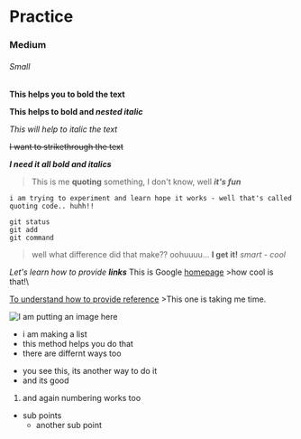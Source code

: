 # Practice

### Medium
###### Small

**This helps you to bold the text**

**This helps to bold and _nested italic_**

_This will help to italic the text_

~~I want to strikethrough the text~~

***I need it all bold and italics***

> This is me **quoting** something, I don't know, well **_it's fun_**

`i am trying to experiment and learn hope it works - well that's called quoting code.. huhh!!`

```
git status
git add
git command 
``` 
>well what difference did that make?? oohuuuu... **I get it!** _smart - cool_ 

_Let's learn how to provide **links**_ 
This is Google [homepage](https://www.google.com) >how cool is that!\

[To understand how to provide reference](ToProvideReference.md) >This one is taking me time.

![I am putting an image here](https://theweek.com/articles/789546/how-happier)

- i am making a list
- this method helps you do that
- there are differnt ways too
* you see this, its another way to do it
* and its good
1. and again numbering works too
  - sub points 
    * another sub point
